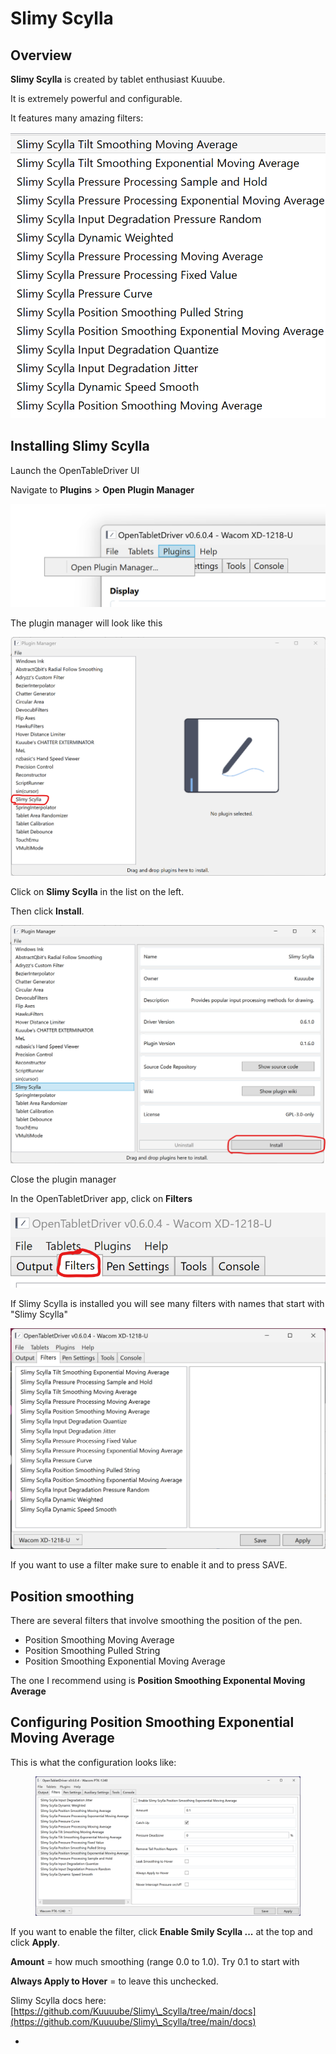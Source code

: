 # Slimy Scylla

## Overview

**Slimy Scylla** is created by tablet enthusiast Kuuube.&#x20;

It is extremely powerful and configurable.

It features many amazing filters:

<img src="../../../.gitbook/assets/image (368).png" alt="" data-size="original">

##

## Installing Slimy Scylla

Launch the OpenTableDriver UI

Navigate to **Plugins** > **Open Plugin Manager**&#x20;

<img src="../../../.gitbook/assets/image (241).png" alt="" data-size="original">

The plugin manager will look like this

<img src="../../../.gitbook/assets/image (349).png" alt="" data-size="original">

Click on **Slimy Scylla** in the list on the left.

Then click **Install**.

![](<../../../.gitbook/assets/image (238).png>)

Close the plugin manager

In the OpenTabletDriver app, click on **Filters**

![](<../../../.gitbook/assets/image (267).png>)

If Slimy Scylla is installed you will see many filters with names that start with "Slimy Scylla"

![](<../../../.gitbook/assets/image (68).png>)

If you want to use a filter make sure to enable it and to press SAVE.

## Position smoothing&#x20;

There are several filters that involve smoothing the position of the pen.

* Position Smoothing Moving Average
* Position Smoothing Pulled String
* Position Smoothing Exponential Moving Average &#x20;

The one I recommend using is **Position Smoothing Exponental Moving Average**

## Configuring Position Smoothing Exponential Moving Average

This is what the configuration looks like:&#x20;

<figure><img src="../../../.gitbook/assets/image (292).png" alt=""><figcaption></figcaption></figure>

If you want to enable the filter, click **Enable Smily Scylla ...** at the top and click **Apply**.

**Amount** = how much smoothing (range 0.0 to 1.0). Try 0.1 to start with

**Always Apply to Hover** = to leave this unchecked.&#x20;

Slimy Scylla docs here: [https://github.com/Kuuuube/Slimy\_Scylla/tree/main/docs](https://github.com/Kuuuube/Slimy\_Scylla/tree/main/docs)



*
